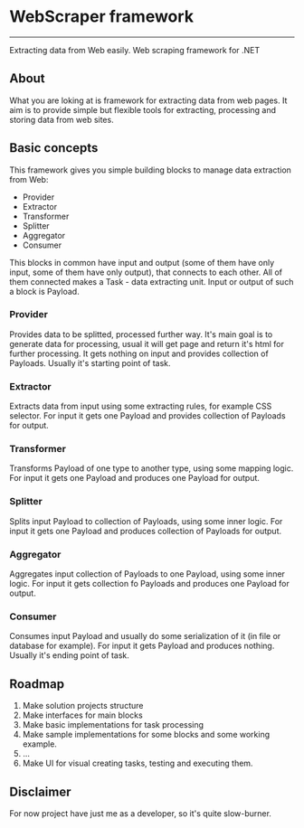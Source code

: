 # WebScraper framework
---

Extracting data from Web easily. Web scraping framework for .NET
## About
What you are loking at is framework for extracting data from web pages. It aim is to provide simple but flexible tools for extracting, processing and storing data from web sites.
## Basic concepts
This framework gives you simple building blocks to manage data extraction from Web:
- Provider
- Extractor
- Transformer
- Splitter
- Aggregator
- Consumer

This blocks in common have input and output (some of them have only input, some of them have only output), that connects to each other. All of them connected makes a Task - data extracting unit. 
Input or output of such a block is Payload.

### Provider
Provides data to be splitted, processed further way. It's main goal is to generate data for processing, usual it will get page and return it's html for further processing.
It gets nothing on input and provides collection of Payloads. Usually it's starting point of task.

### Extractor
Extracts data from input using some extracting rules, for example CSS selector.
For input it gets one Payload and provides collection of Payloads for output.

### Transformer
Transforms Payload of one type to another type, using some mapping logic.
For input it gets one Payload and produces one Payload for output.

### Splitter
Splits input Payload to collection of Payloads, using some inner logic.
For input it gets one Payload and produces collection of Payloads for output.

### Aggregator
Aggregates input collection of Payloads to one Payload, using some inner logic.
For input it gets collection fo Payloads and produces one Payload for output.

### Consumer
Consumes input Payload and usually do some serialization of it (in file or database for example).
For input it gets Payload and produces nothing. Usually it's ending point of task.

## Roadmap
1. Make solution projects structure
2. Make interfaces for main blocks
3. Make basic implementations for task processing
4. Make sample implementations for some blocks and some working example.
5. ...
6. Make UI for visual creating tasks, testing and executing them.

## Disclaimer
For now project have just me as a developer, so it's quite slow-burner.
